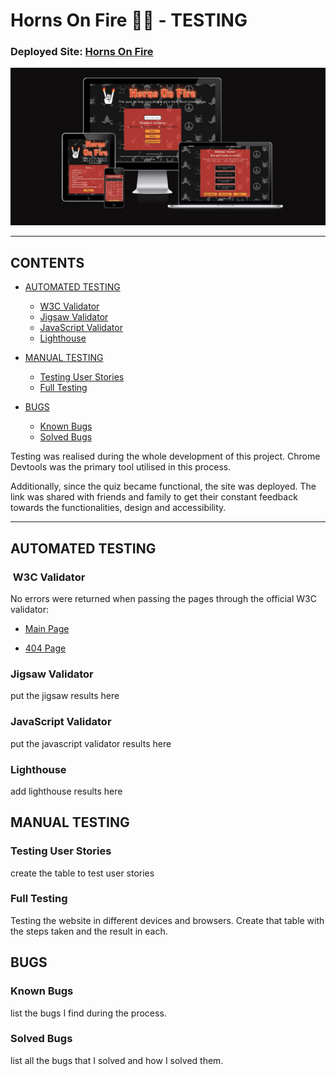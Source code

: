 # Horns On Fire 🤘🔥 - TESTING

### Deployed Site: [Horns On Fire](https://tanisecarvalho.github.io/horns-on-fire/)

![Am I Responsive](docs/am-i-responsive.JPG)

---

## CONTENTS

* [AUTOMATED TESTING](#automated-testing)
  * [W3C Validator](#w3c-validator)
  * [Jigsaw Validator](#jigsaw-validator)
  * [JavaScript Validator](#javascript-validator)
  * [Lighthouse](#lighthouse)

* [MANUAL TESTING](#manual-testing)
  * [Testing User Stories](#testing-user-stories)
  * [Full Testing](#full-testing)

* [BUGS](#bugs)
  * [Known Bugs](#known-bugs)
  * [Solved Bugs](#solved-bugs)

Testing was realised during the whole development of this project. Chrome Devtools was the primary tool utilised in this process. 

Additionally, since the quiz became functional, the site was deployed. The link was shared with friends and family to get their constant feedback towards the functionalities, design and accessibility.

---

## AUTOMATED TESTING

###  W3C Validator

No errors were returned when passing the pages through the official W3C validator:

* [Main Page](https://validator.w3.org/nu/?doc=https%3A%2F%2Ftanisecarvalho.github.io%2Fhorns-on-fire%2Findex.html)

* [404 Page]()

### Jigsaw Validator

put the jigsaw results here

### JavaScript Validator

put the javascript validator results here

### Lighthouse

add lighthouse results here

## MANUAL TESTING

### Testing User Stories

create the table to test user stories

### Full Testing

Testing the website in different devices and browsers. Create that table with the steps taken and the result in each.

## BUGS

### Known Bugs

list the bugs I find during the process.

### Solved Bugs

list all the bugs that I solved and how I solved them.